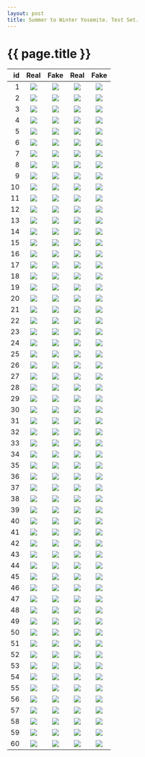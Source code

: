 ```yaml
---
layout: post
title: Summer to Winter Yosemite. Test Set.
---
```

{{ page.title }}
================

| id | Real | Fake | Real | Fake |
|---:|:---------:|:----------:|:----------:|:----------:|
| 1 | ![]({{site.baseurl}}/images/yosemite-supplemental/test/real_A/2015-07-08-10:20:10.jpg) | ![]({{site.baseurl}}/images/yosemite-supplemental/test/fake_B/2015-07-08-10:20:10.jpg) |![]({{site.baseurl}}/images/yosemite-supplemental/test/real_B/2015-07-08-10:20:10.jpg) |![]({{site.baseurl}}/images/yosemite-supplemental/test/fake_A/2015-07-08-10:20:10.jpg) | 
| 2 | ![]({{site.baseurl}}/images/yosemite-supplemental/test/real_A/2011-08-29-17:50:50.jpg) | ![]({{site.baseurl}}/images/yosemite-supplemental/test/fake_B/2011-08-29-17:50:50.jpg) |![]({{site.baseurl}}/images/yosemite-supplemental/test/real_B/2011-08-29-17:50:50.jpg) |![]({{site.baseurl}}/images/yosemite-supplemental/test/fake_A/2011-08-29-17:50:50.jpg) | 
| 3 | ![]({{site.baseurl}}/images/yosemite-supplemental/test/real_A/2012-05-20-11:16:50.jpg) | ![]({{site.baseurl}}/images/yosemite-supplemental/test/fake_B/2012-05-20-11:16:50.jpg) |![]({{site.baseurl}}/images/yosemite-supplemental/test/real_B/2012-05-20-11:16:50.jpg) |![]({{site.baseurl}}/images/yosemite-supplemental/test/fake_A/2012-05-20-11:16:50.jpg) | 
| 4 | ![]({{site.baseurl}}/images/yosemite-supplemental/test/real_A/2011-07-10-23:16:20.jpg) | ![]({{site.baseurl}}/images/yosemite-supplemental/test/fake_B/2011-07-10-23:16:20.jpg) |![]({{site.baseurl}}/images/yosemite-supplemental/test/real_B/2011-07-10-23:16:20.jpg) |![]({{site.baseurl}}/images/yosemite-supplemental/test/fake_A/2011-07-10-23:16:20.jpg) | 
| 5 | ![]({{site.baseurl}}/images/yosemite-supplemental/test/real_A/2013-07-22-00:17:40.jpg) | ![]({{site.baseurl}}/images/yosemite-supplemental/test/fake_B/2013-07-22-00:17:40.jpg) |![]({{site.baseurl}}/images/yosemite-supplemental/test/real_B/2013-07-22-00:17:40.jpg) |![]({{site.baseurl}}/images/yosemite-supplemental/test/fake_A/2013-07-22-00:17:40.jpg) | 
| 6 | ![]({{site.baseurl}}/images/yosemite-supplemental/test/real_A/2015-05-17-21:01:00.jpg) | ![]({{site.baseurl}}/images/yosemite-supplemental/test/fake_B/2015-05-17-21:01:00.jpg) |![]({{site.baseurl}}/images/yosemite-supplemental/test/real_B/2015-05-17-21:01:00.jpg) |![]({{site.baseurl}}/images/yosemite-supplemental/test/fake_A/2015-05-17-21:01:00.jpg) | 
| 7 | ![]({{site.baseurl}}/images/yosemite-supplemental/test/real_A/2016-05-29-03:08:40.jpg) | ![]({{site.baseurl}}/images/yosemite-supplemental/test/fake_B/2016-05-29-03:08:40.jpg) |![]({{site.baseurl}}/images/yosemite-supplemental/test/real_B/2016-05-29-03:08:40.jpg) |![]({{site.baseurl}}/images/yosemite-supplemental/test/fake_A/2016-05-29-03:08:40.jpg) | 
| 8 | ![]({{site.baseurl}}/images/yosemite-supplemental/test/real_A/2011-08-20-16:07:10.jpg) | ![]({{site.baseurl}}/images/yosemite-supplemental/test/fake_B/2011-08-20-16:07:10.jpg) |![]({{site.baseurl}}/images/yosemite-supplemental/test/real_B/2011-08-20-16:07:10.jpg) |![]({{site.baseurl}}/images/yosemite-supplemental/test/fake_A/2011-08-20-16:07:10.jpg) | 
| 9 | ![]({{site.baseurl}}/images/yosemite-supplemental/test/real_A/2015-07-17-05:30:20.jpg) | ![]({{site.baseurl}}/images/yosemite-supplemental/test/fake_B/2015-07-17-05:30:20.jpg) |![]({{site.baseurl}}/images/yosemite-supplemental/test/real_B/2015-07-17-05:30:20.jpg) |![]({{site.baseurl}}/images/yosemite-supplemental/test/fake_A/2015-07-17-05:30:20.jpg) | 
| 10 | ![]({{site.baseurl}}/images/yosemite-supplemental/test/real_A/2012-09-02-07:56:40.jpg) | ![]({{site.baseurl}}/images/yosemite-supplemental/test/fake_B/2012-09-02-07:56:40.jpg) |![]({{site.baseurl}}/images/yosemite-supplemental/test/real_B/2012-09-02-07:56:40.jpg) |![]({{site.baseurl}}/images/yosemite-supplemental/test/fake_A/2012-09-02-07:56:40.jpg) | 
| 11 | ![]({{site.baseurl}}/images/yosemite-supplemental/test/real_A/2015-06-20-05:48:20.jpg) | ![]({{site.baseurl}}/images/yosemite-supplemental/test/fake_B/2015-06-20-05:48:20.jpg) |![]({{site.baseurl}}/images/yosemite-supplemental/test/real_B/2015-06-20-05:48:20.jpg) |![]({{site.baseurl}}/images/yosemite-supplemental/test/fake_A/2015-06-20-05:48:20.jpg) | 
| 12 | ![]({{site.baseurl}}/images/yosemite-supplemental/test/real_A/2015-08-14-15:49:40.jpg) | ![]({{site.baseurl}}/images/yosemite-supplemental/test/fake_B/2015-08-14-15:49:40.jpg) |![]({{site.baseurl}}/images/yosemite-supplemental/test/real_B/2015-08-14-15:49:40.jpg) |![]({{site.baseurl}}/images/yosemite-supplemental/test/fake_A/2015-08-14-15:49:40.jpg) | 
| 13 | ![]({{site.baseurl}}/images/yosemite-supplemental/test/real_A/2016-07-24-23:14:50.jpg) | ![]({{site.baseurl}}/images/yosemite-supplemental/test/fake_B/2016-07-24-23:14:50.jpg) |![]({{site.baseurl}}/images/yosemite-supplemental/test/real_B/2016-07-24-23:14:50.jpg) |![]({{site.baseurl}}/images/yosemite-supplemental/test/fake_A/2016-07-24-23:14:50.jpg) | 
| 14 | ![]({{site.baseurl}}/images/yosemite-supplemental/test/real_A/2013-08-07-08:22:20.jpg) | ![]({{site.baseurl}}/images/yosemite-supplemental/test/fake_B/2013-08-07-08:22:20.jpg) |![]({{site.baseurl}}/images/yosemite-supplemental/test/real_B/2013-08-07-08:22:20.jpg) |![]({{site.baseurl}}/images/yosemite-supplemental/test/fake_A/2013-08-07-08:22:20.jpg) | 
| 15 | ![]({{site.baseurl}}/images/yosemite-supplemental/test/real_A/2015-10-19-07:19:00.jpg) | ![]({{site.baseurl}}/images/yosemite-supplemental/test/fake_B/2015-10-19-07:19:00.jpg) |![]({{site.baseurl}}/images/yosemite-supplemental/test/real_B/2015-10-19-07:19:00.jpg) |![]({{site.baseurl}}/images/yosemite-supplemental/test/fake_A/2015-10-19-07:19:00.jpg) | 
| 16 | ![]({{site.baseurl}}/images/yosemite-supplemental/test/real_A/2011-08-21-16:52:50.jpg) | ![]({{site.baseurl}}/images/yosemite-supplemental/test/fake_B/2011-08-21-16:52:50.jpg) |![]({{site.baseurl}}/images/yosemite-supplemental/test/real_B/2011-08-21-16:52:50.jpg) |![]({{site.baseurl}}/images/yosemite-supplemental/test/fake_A/2011-08-21-16:52:50.jpg) | 
| 17 | ![]({{site.baseurl}}/images/yosemite-supplemental/test/real_A/2014-07-31-15:47:30.jpg) | ![]({{site.baseurl}}/images/yosemite-supplemental/test/fake_B/2014-07-31-15:47:30.jpg) |![]({{site.baseurl}}/images/yosemite-supplemental/test/real_B/2014-07-31-15:47:30.jpg) |![]({{site.baseurl}}/images/yosemite-supplemental/test/fake_A/2014-07-31-15:47:30.jpg) | 
| 18 | ![]({{site.baseurl}}/images/yosemite-supplemental/test/real_A/2015-08-13-00:33:40.jpg) | ![]({{site.baseurl}}/images/yosemite-supplemental/test/fake_B/2015-08-13-00:33:40.jpg) |![]({{site.baseurl}}/images/yosemite-supplemental/test/real_B/2015-08-13-00:33:40.jpg) |![]({{site.baseurl}}/images/yosemite-supplemental/test/fake_A/2015-08-13-00:33:40.jpg) | 
| 19 | ![]({{site.baseurl}}/images/yosemite-supplemental/test/real_A/2011-08-28-06:44:10.jpg) | ![]({{site.baseurl}}/images/yosemite-supplemental/test/fake_B/2011-08-28-06:44:10.jpg) |![]({{site.baseurl}}/images/yosemite-supplemental/test/real_B/2011-08-28-06:44:10.jpg) |![]({{site.baseurl}}/images/yosemite-supplemental/test/fake_A/2011-08-28-06:44:10.jpg) | 
| 20 | ![]({{site.baseurl}}/images/yosemite-supplemental/test/real_A/2015-09-08-18:12:30.jpg) | ![]({{site.baseurl}}/images/yosemite-supplemental/test/fake_B/2015-09-08-18:12:30.jpg) |![]({{site.baseurl}}/images/yosemite-supplemental/test/real_B/2015-09-08-18:12:30.jpg) |![]({{site.baseurl}}/images/yosemite-supplemental/test/fake_A/2015-09-08-18:12:30.jpg) | 
| 21 | ![]({{site.baseurl}}/images/yosemite-supplemental/test/real_A/2012-06-05-16:13:50.jpg) | ![]({{site.baseurl}}/images/yosemite-supplemental/test/fake_B/2012-06-05-16:13:50.jpg) |![]({{site.baseurl}}/images/yosemite-supplemental/test/real_B/2012-06-05-16:13:50.jpg) |![]({{site.baseurl}}/images/yosemite-supplemental/test/fake_A/2012-06-05-16:13:50.jpg) | 
| 22 | ![]({{site.baseurl}}/images/yosemite-supplemental/test/real_A/2012-05-17-15:30:10.jpg) | ![]({{site.baseurl}}/images/yosemite-supplemental/test/fake_B/2012-05-17-15:30:10.jpg) |![]({{site.baseurl}}/images/yosemite-supplemental/test/real_B/2012-05-17-15:30:10.jpg) |![]({{site.baseurl}}/images/yosemite-supplemental/test/fake_A/2012-05-17-15:30:10.jpg) | 
| 23 | ![]({{site.baseurl}}/images/yosemite-supplemental/test/real_A/2016-06-07-20:22:20.jpg) | ![]({{site.baseurl}}/images/yosemite-supplemental/test/fake_B/2016-06-07-20:22:20.jpg) |![]({{site.baseurl}}/images/yosemite-supplemental/test/real_B/2016-06-07-20:22:20.jpg) |![]({{site.baseurl}}/images/yosemite-supplemental/test/fake_A/2016-06-07-20:22:20.jpg) | 
| 24 | ![]({{site.baseurl}}/images/yosemite-supplemental/test/real_A/2015-07-29-10:38:50.jpg) | ![]({{site.baseurl}}/images/yosemite-supplemental/test/fake_B/2015-07-29-10:38:50.jpg) |![]({{site.baseurl}}/images/yosemite-supplemental/test/real_B/2015-07-29-10:38:50.jpg) |![]({{site.baseurl}}/images/yosemite-supplemental/test/fake_A/2015-07-29-10:38:50.jpg) | 
| 25 | ![]({{site.baseurl}}/images/yosemite-supplemental/test/real_A/2012-06-01-00:00:00.jpg) | ![]({{site.baseurl}}/images/yosemite-supplemental/test/fake_B/2012-06-01-00:00:00.jpg) |![]({{site.baseurl}}/images/yosemite-supplemental/test/real_B/2012-06-01-00:00:00.jpg) |![]({{site.baseurl}}/images/yosemite-supplemental/test/fake_A/2012-06-01-00:00:00.jpg) | 
| 26 | ![]({{site.baseurl}}/images/yosemite-supplemental/test/real_A/2014-12-04-06:39:00.jpg) | ![]({{site.baseurl}}/images/yosemite-supplemental/test/fake_B/2014-12-04-06:39:00.jpg) |![]({{site.baseurl}}/images/yosemite-supplemental/test/real_B/2014-12-04-06:39:00.jpg) |![]({{site.baseurl}}/images/yosemite-supplemental/test/fake_A/2014-12-04-06:39:00.jpg) | 
| 27 | ![]({{site.baseurl}}/images/yosemite-supplemental/test/real_A/2011-08-04-17:22:40.jpg) | ![]({{site.baseurl}}/images/yosemite-supplemental/test/fake_B/2011-08-04-17:22:40.jpg) |![]({{site.baseurl}}/images/yosemite-supplemental/test/real_B/2011-08-04-17:22:40.jpg) |![]({{site.baseurl}}/images/yosemite-supplemental/test/fake_A/2011-08-04-17:22:40.jpg) | 
| 28 | ![]({{site.baseurl}}/images/yosemite-supplemental/test/real_A/2016-07-18-17:05:40.jpg) | ![]({{site.baseurl}}/images/yosemite-supplemental/test/fake_B/2016-07-18-17:05:40.jpg) |![]({{site.baseurl}}/images/yosemite-supplemental/test/real_B/2016-07-18-17:05:40.jpg) |![]({{site.baseurl}}/images/yosemite-supplemental/test/fake_A/2016-07-18-17:05:40.jpg) | 
| 29 | ![]({{site.baseurl}}/images/yosemite-supplemental/test/real_A/2016-08-12-02:19:50.jpg) | ![]({{site.baseurl}}/images/yosemite-supplemental/test/fake_B/2016-08-12-02:19:50.jpg) |![]({{site.baseurl}}/images/yosemite-supplemental/test/real_B/2016-08-12-02:19:50.jpg) |![]({{site.baseurl}}/images/yosemite-supplemental/test/fake_A/2016-08-12-02:19:50.jpg) | 
| 30 | ![]({{site.baseurl}}/images/yosemite-supplemental/test/real_A/2012-07-14-04:40:30.jpg) | ![]({{site.baseurl}}/images/yosemite-supplemental/test/fake_B/2012-07-14-04:40:30.jpg) |![]({{site.baseurl}}/images/yosemite-supplemental/test/real_B/2012-07-14-04:40:30.jpg) |![]({{site.baseurl}}/images/yosemite-supplemental/test/fake_A/2012-07-14-04:40:30.jpg) | 
| 31 | ![]({{site.baseurl}}/images/yosemite-supplemental/test/real_A/2011-07-05-11:52:10.jpg) | ![]({{site.baseurl}}/images/yosemite-supplemental/test/fake_B/2011-07-05-11:52:10.jpg) |![]({{site.baseurl}}/images/yosemite-supplemental/test/real_B/2011-07-05-11:52:10.jpg) |![]({{site.baseurl}}/images/yosemite-supplemental/test/fake_A/2011-07-05-11:52:10.jpg) | 
| 32 | ![]({{site.baseurl}}/images/yosemite-supplemental/test/real_A/2012-08-22-13:24:00.jpg) | ![]({{site.baseurl}}/images/yosemite-supplemental/test/fake_B/2012-08-22-13:24:00.jpg) |![]({{site.baseurl}}/images/yosemite-supplemental/test/real_B/2012-08-22-13:24:00.jpg) |![]({{site.baseurl}}/images/yosemite-supplemental/test/fake_A/2012-08-22-13:24:00.jpg) | 
| 33 | ![]({{site.baseurl}}/images/yosemite-supplemental/test/real_A/2012-06-09-08:51:30.jpg) | ![]({{site.baseurl}}/images/yosemite-supplemental/test/fake_B/2012-06-09-08:51:30.jpg) |![]({{site.baseurl}}/images/yosemite-supplemental/test/real_B/2012-06-09-08:51:30.jpg) |![]({{site.baseurl}}/images/yosemite-supplemental/test/fake_A/2012-06-09-08:51:30.jpg) | 
| 34 | ![]({{site.baseurl}}/images/yosemite-supplemental/test/real_A/2010-09-07-12:23:20.jpg) | ![]({{site.baseurl}}/images/yosemite-supplemental/test/fake_B/2010-09-07-12:23:20.jpg) |![]({{site.baseurl}}/images/yosemite-supplemental/test/real_B/2010-09-07-12:23:20.jpg) |![]({{site.baseurl}}/images/yosemite-supplemental/test/fake_A/2010-09-07-12:23:20.jpg) | 
| 35 | ![]({{site.baseurl}}/images/yosemite-supplemental/test/real_A/2012-09-05-04:45:40.jpg) | ![]({{site.baseurl}}/images/yosemite-supplemental/test/fake_B/2012-09-05-04:45:40.jpg) |![]({{site.baseurl}}/images/yosemite-supplemental/test/real_B/2012-09-05-04:45:40.jpg) |![]({{site.baseurl}}/images/yosemite-supplemental/test/fake_A/2012-09-05-04:45:40.jpg) | 
| 36 | ![]({{site.baseurl}}/images/yosemite-supplemental/test/real_A/2013-06-28-12:07:30.jpg) | ![]({{site.baseurl}}/images/yosemite-supplemental/test/fake_B/2013-06-28-12:07:30.jpg) |![]({{site.baseurl}}/images/yosemite-supplemental/test/real_B/2013-06-28-12:07:30.jpg) |![]({{site.baseurl}}/images/yosemite-supplemental/test/fake_A/2013-06-28-12:07:30.jpg) | 
| 37 | ![]({{site.baseurl}}/images/yosemite-supplemental/test/real_A/2016-07-07-18:54:30.jpg) | ![]({{site.baseurl}}/images/yosemite-supplemental/test/fake_B/2016-07-07-18:54:30.jpg) |![]({{site.baseurl}}/images/yosemite-supplemental/test/real_B/2016-07-07-18:54:30.jpg) |![]({{site.baseurl}}/images/yosemite-supplemental/test/fake_A/2016-07-07-18:54:30.jpg) | 
| 38 | ![]({{site.baseurl}}/images/yosemite-supplemental/test/real_A/2014-09-14-20:39:50.jpg) | ![]({{site.baseurl}}/images/yosemite-supplemental/test/fake_B/2014-09-14-20:39:50.jpg) |![]({{site.baseurl}}/images/yosemite-supplemental/test/real_B/2014-09-14-20:39:50.jpg) |![]({{site.baseurl}}/images/yosemite-supplemental/test/fake_A/2014-09-14-20:39:50.jpg) | 
| 39 | ![]({{site.baseurl}}/images/yosemite-supplemental/test/real_A/2013-08-12-21:43:30.jpg) | ![]({{site.baseurl}}/images/yosemite-supplemental/test/fake_B/2013-08-12-21:43:30.jpg) |![]({{site.baseurl}}/images/yosemite-supplemental/test/real_B/2013-08-12-21:43:30.jpg) |![]({{site.baseurl}}/images/yosemite-supplemental/test/fake_A/2013-08-12-21:43:30.jpg) | 
| 40 | ![]({{site.baseurl}}/images/yosemite-supplemental/test/real_A/2011-07-08-15:49:30.jpg) | ![]({{site.baseurl}}/images/yosemite-supplemental/test/fake_B/2011-07-08-15:49:30.jpg) |![]({{site.baseurl}}/images/yosemite-supplemental/test/real_B/2011-07-08-15:49:30.jpg) |![]({{site.baseurl}}/images/yosemite-supplemental/test/fake_A/2011-07-08-15:49:30.jpg) | 
| 41 | ![]({{site.baseurl}}/images/yosemite-supplemental/test/real_A/2012-06-14-16:55:30.jpg) | ![]({{site.baseurl}}/images/yosemite-supplemental/test/fake_B/2012-06-14-16:55:30.jpg) |![]({{site.baseurl}}/images/yosemite-supplemental/test/real_B/2012-06-14-16:55:30.jpg) |![]({{site.baseurl}}/images/yosemite-supplemental/test/fake_A/2012-06-14-16:55:30.jpg) | 
| 42 | ![]({{site.baseurl}}/images/yosemite-supplemental/test/real_A/2015-03-02-07:32:00.jpg) | ![]({{site.baseurl}}/images/yosemite-supplemental/test/fake_B/2015-03-02-07:32:00.jpg) |![]({{site.baseurl}}/images/yosemite-supplemental/test/real_B/2015-03-02-07:32:00.jpg) |![]({{site.baseurl}}/images/yosemite-supplemental/test/fake_A/2015-03-02-07:32:00.jpg) | 
| 43 | ![]({{site.baseurl}}/images/yosemite-supplemental/test/real_A/2011-06-26-19:33:40.jpg) | ![]({{site.baseurl}}/images/yosemite-supplemental/test/fake_B/2011-06-26-19:33:40.jpg) |![]({{site.baseurl}}/images/yosemite-supplemental/test/real_B/2011-06-26-19:33:40.jpg) |![]({{site.baseurl}}/images/yosemite-supplemental/test/fake_A/2011-06-26-19:33:40.jpg) | 
| 44 | ![]({{site.baseurl}}/images/yosemite-supplemental/test/real_A/2011-08-24-19:39:10.jpg) | ![]({{site.baseurl}}/images/yosemite-supplemental/test/fake_B/2011-08-24-19:39:10.jpg) |![]({{site.baseurl}}/images/yosemite-supplemental/test/real_B/2011-08-24-19:39:10.jpg) |![]({{site.baseurl}}/images/yosemite-supplemental/test/fake_A/2011-08-24-19:39:10.jpg) | 
| 45 | ![]({{site.baseurl}}/images/yosemite-supplemental/test/real_A/2014-01-21-05:13:00.jpg) | ![]({{site.baseurl}}/images/yosemite-supplemental/test/fake_B/2014-01-21-05:13:00.jpg) |![]({{site.baseurl}}/images/yosemite-supplemental/test/real_B/2014-01-21-05:13:00.jpg) |![]({{site.baseurl}}/images/yosemite-supplemental/test/fake_A/2014-01-21-05:13:00.jpg) | 
| 46 | ![]({{site.baseurl}}/images/yosemite-supplemental/test/real_A/2011-07-12-09:31:30.jpg) | ![]({{site.baseurl}}/images/yosemite-supplemental/test/fake_B/2011-07-12-09:31:30.jpg) |![]({{site.baseurl}}/images/yosemite-supplemental/test/real_B/2011-07-12-09:31:30.jpg) |![]({{site.baseurl}}/images/yosemite-supplemental/test/fake_A/2011-07-12-09:31:30.jpg) | 
| 47 | ![]({{site.baseurl}}/images/yosemite-supplemental/test/real_A/2014-08-24-15:57:50.jpg) | ![]({{site.baseurl}}/images/yosemite-supplemental/test/fake_B/2014-08-24-15:57:50.jpg) |![]({{site.baseurl}}/images/yosemite-supplemental/test/real_B/2014-08-24-15:57:50.jpg) |![]({{site.baseurl}}/images/yosemite-supplemental/test/fake_A/2014-08-24-15:57:50.jpg) | 
| 48 | ![]({{site.baseurl}}/images/yosemite-supplemental/test/real_A/2013-07-19-20:17:50.jpg) | ![]({{site.baseurl}}/images/yosemite-supplemental/test/fake_B/2013-07-19-20:17:50.jpg) |![]({{site.baseurl}}/images/yosemite-supplemental/test/real_B/2013-07-19-20:17:50.jpg) |![]({{site.baseurl}}/images/yosemite-supplemental/test/fake_A/2013-07-19-20:17:50.jpg) | 
| 49 | ![]({{site.baseurl}}/images/yosemite-supplemental/test/real_A/2016-05-28-19:30:50.jpg) | ![]({{site.baseurl}}/images/yosemite-supplemental/test/fake_B/2016-05-28-19:30:50.jpg) |![]({{site.baseurl}}/images/yosemite-supplemental/test/real_B/2016-05-28-19:30:50.jpg) |![]({{site.baseurl}}/images/yosemite-supplemental/test/fake_A/2016-05-28-19:30:50.jpg) | 
| 50 | ![]({{site.baseurl}}/images/yosemite-supplemental/test/real_A/2013-08-13-20:12:30.jpg) | ![]({{site.baseurl}}/images/yosemite-supplemental/test/fake_B/2013-08-13-20:12:30.jpg) |![]({{site.baseurl}}/images/yosemite-supplemental/test/real_B/2013-08-13-20:12:30.jpg) |![]({{site.baseurl}}/images/yosemite-supplemental/test/fake_A/2013-08-13-20:12:30.jpg) | 
| 51 | ![]({{site.baseurl}}/images/yosemite-supplemental/test/real_A/2015-06-22-13:13:50.jpg) | ![]({{site.baseurl}}/images/yosemite-supplemental/test/fake_B/2015-06-22-13:13:50.jpg) |![]({{site.baseurl}}/images/yosemite-supplemental/test/real_B/2015-06-22-13:13:50.jpg) |![]({{site.baseurl}}/images/yosemite-supplemental/test/fake_A/2015-06-22-13:13:50.jpg) | 
| 52 | ![]({{site.baseurl}}/images/yosemite-supplemental/test/real_A/2015-05-30-13:17:30.jpg) | ![]({{site.baseurl}}/images/yosemite-supplemental/test/fake_B/2015-05-30-13:17:30.jpg) |![]({{site.baseurl}}/images/yosemite-supplemental/test/real_B/2015-05-30-13:17:30.jpg) |![]({{site.baseurl}}/images/yosemite-supplemental/test/fake_A/2015-05-30-13:17:30.jpg) | 
| 53 | ![]({{site.baseurl}}/images/yosemite-supplemental/test/real_A/2015-08-01-00:00:00.jpg) | ![]({{site.baseurl}}/images/yosemite-supplemental/test/fake_B/2015-08-01-00:00:00.jpg) |![]({{site.baseurl}}/images/yosemite-supplemental/test/real_B/2015-08-01-00:00:00.jpg) |![]({{site.baseurl}}/images/yosemite-supplemental/test/fake_A/2015-08-01-00:00:00.jpg) | 
| 54 | ![]({{site.baseurl}}/images/yosemite-supplemental/test/real_A/2012-05-17-13:40:40.jpg) | ![]({{site.baseurl}}/images/yosemite-supplemental/test/fake_B/2012-05-17-13:40:40.jpg) |![]({{site.baseurl}}/images/yosemite-supplemental/test/real_B/2012-05-17-13:40:40.jpg) |![]({{site.baseurl}}/images/yosemite-supplemental/test/fake_A/2012-05-17-13:40:40.jpg) | 
| 55 | ![]({{site.baseurl}}/images/yosemite-supplemental/test/real_A/2011-07-01-00:00:00.jpg) | ![]({{site.baseurl}}/images/yosemite-supplemental/test/fake_B/2011-07-01-00:00:00.jpg) |![]({{site.baseurl}}/images/yosemite-supplemental/test/real_B/2011-07-01-00:00:00.jpg) |![]({{site.baseurl}}/images/yosemite-supplemental/test/fake_A/2011-07-01-00:00:00.jpg) | 
| 56 | ![]({{site.baseurl}}/images/yosemite-supplemental/test/real_A/2015-08-30-02:05:30.jpg) | ![]({{site.baseurl}}/images/yosemite-supplemental/test/fake_B/2015-08-30-02:05:30.jpg) |![]({{site.baseurl}}/images/yosemite-supplemental/test/real_B/2015-08-30-02:05:30.jpg) |![]({{site.baseurl}}/images/yosemite-supplemental/test/fake_A/2015-08-30-02:05:30.jpg) | 
| 57 | ![]({{site.baseurl}}/images/yosemite-supplemental/test/real_A/2011-09-10-19:18:10.jpg) | ![]({{site.baseurl}}/images/yosemite-supplemental/test/fake_B/2011-09-10-19:18:10.jpg) |![]({{site.baseurl}}/images/yosemite-supplemental/test/real_B/2011-09-10-19:18:10.jpg) |![]({{site.baseurl}}/images/yosemite-supplemental/test/fake_A/2011-09-10-19:18:10.jpg) | 
| 58 | ![]({{site.baseurl}}/images/yosemite-supplemental/test/real_A/2014-07-01-00:00:00.jpg) | ![]({{site.baseurl}}/images/yosemite-supplemental/test/fake_B/2014-07-01-00:00:00.jpg) |![]({{site.baseurl}}/images/yosemite-supplemental/test/real_B/2014-07-01-00:00:00.jpg) |![]({{site.baseurl}}/images/yosemite-supplemental/test/fake_A/2014-07-01-00:00:00.jpg) | 
| 59 | ![]({{site.baseurl}}/images/yosemite-supplemental/test/real_A/2014-08-30-17:14:40.jpg) | ![]({{site.baseurl}}/images/yosemite-supplemental/test/fake_B/2014-08-30-17:14:40.jpg) |![]({{site.baseurl}}/images/yosemite-supplemental/test/real_B/2014-08-30-17:14:40.jpg) |![]({{site.baseurl}}/images/yosemite-supplemental/test/fake_A/2014-08-30-17:14:40.jpg) | 
| 60 | ![]({{site.baseurl}}/images/yosemite-supplemental/test/real_A/2015-08-14-12:30:00.jpg) | ![]({{site.baseurl}}/images/yosemite-supplemental/test/fake_B/2015-08-14-12:30:00.jpg) |![]({{site.baseurl}}/images/yosemite-supplemental/test/real_B/2015-08-14-12:30:00.jpg) |![]({{site.baseurl}}/images/yosemite-supplemental/test/fake_A/2015-08-14-12:30:00.jpg) | 
